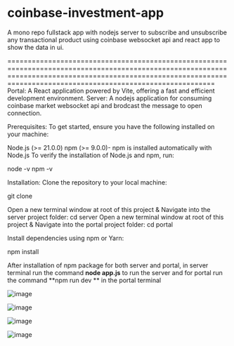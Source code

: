 # coinbase-investment-app
A mono repo fullstack app with nodejs server to subscribe and unsubscribe any transactional product using coinbase websocket api and react app to show the data in ui.

=====================================================================================================================================================================================================================
Portal: A React application powered by Vite, offering a fast and efficient development environment.
Server: A nodejs application for consuming coinbase market websocket api and brodcast the message to open connection. 

Prerequisites: To get started, ensure you have the following installed on your machine:

Node.js (>= 21.0.0) npm (>= 9.0.0)- npm is installed automatically with Node.js To verify the installation of Node.js and npm, run:

node -v npm -v

Installation: Clone the repository to your local machine:

git clone 

Open a new terminal window at root of this project & Navigate into the server project folder: cd server
Open a new terminal window at root of this project & Navigate into the portal project folder: cd portal

Install dependencies using npm or Yarn:

npm install

After installation of npm package for both server and portal,
in server terminal run the command **node app.js** to run the server
and for portal run the command **npm run dev ** in the portal terminal



![image](https://github.com/user-attachments/assets/6aacbcc1-c830-4fad-a56d-0e59f8c27ac0)

![image](https://github.com/user-attachments/assets/6f515f52-6835-4d59-b71b-32af0e200227)

![image](https://github.com/user-attachments/assets/010e03c5-12dd-494c-9047-12e6ce08c19d)

![image](https://github.com/user-attachments/assets/93bd3de6-1792-44e6-9bfb-6e03c13057fd)


